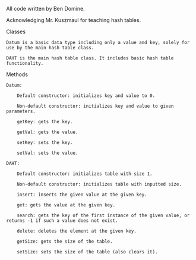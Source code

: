 All code written by Ben Domine.

Acknowledging Mr. Kuszmaul for teaching hash tables.

Classes

	Datum is a basic data type including only a value and key, solely for use by the main hash table class.

	DAHT is the main hash table class. It includes basic hash table functionality.

Methods

	Datum:

		Default constructor: initializes key and value to 0.

		Non-default constructor: initializes key and value to given parameters.

		getKey: gets the key.

		getVal: gets the value.

		setKey: sets the key.

		setVal: sets the value.
		
	DAHT:

		Default constructor: initializes table with size 1.

		Non-default constructor: initializes table with inputted size.

		insert: inserts the given value at the given key.

		get: gets the value at the given key.

		search: gets the key of the first instance of the given value, or returns -1 if such a value does not exist.

		delete: deletes the element at the given key.

		getSize: gets the size of the table.
		
		setSize: sets the size of the table (also clears it).
		